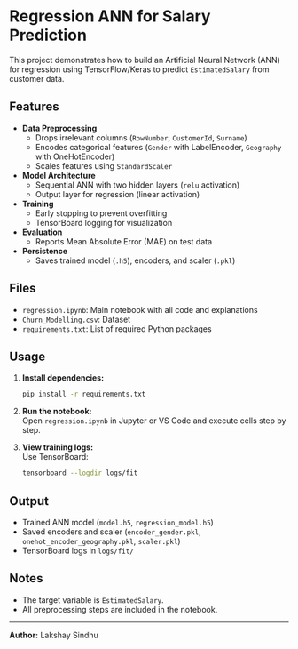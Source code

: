 # Regression ANN for Salary Prediction

This project demonstrates how to build an Artificial Neural Network (ANN) for regression using TensorFlow/Keras to predict `EstimatedSalary` from customer data.

## Features

- **Data Preprocessing**
  - Drops irrelevant columns (`RowNumber`, `CustomerId`, `Surname`)
  - Encodes categorical features (`Gender` with LabelEncoder, `Geography` with OneHotEncoder)
  - Scales features using `StandardScaler`
- **Model Architecture**
  - Sequential ANN with two hidden layers (`relu` activation)
  - Output layer for regression (linear activation)
- **Training**
  - Early stopping to prevent overfitting
  - TensorBoard logging for visualization
- **Evaluation**
  - Reports Mean Absolute Error (MAE) on test data
- **Persistence**
  - Saves trained model (`.h5`), encoders, and scaler (`.pkl`)

## Files

- `regression.ipynb`: Main notebook with all code and explanations
- `Churn_Modelling.csv`: Dataset
- `requirements.txt`: List of required Python packages

## Usage

1. **Install dependencies:**
    ```bash
    pip install -r requirements.txt
    ```

2. **Run the notebook:**  
   Open `regression.ipynb` in Jupyter or VS Code and execute cells step by step.

3. **View training logs:**  
   Use TensorBoard:
    ```bash
    tensorboard --logdir logs/fit
    ```

## Output

- Trained ANN model (`model.h5`, `regression_model.h5`)
- Saved encoders and scaler (`encoder_gender.pkl`, `onehot_encoder_geography.pkl`, `scaler.pkl`)
- TensorBoard logs in `logs/fit/`

## Notes

- The target variable is `EstimatedSalary`.
- All preprocessing steps are included in the notebook.

---

**Author:** Lakshay Sindhu  